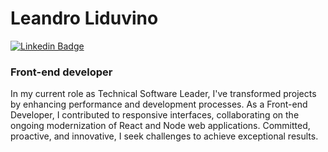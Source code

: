 # Leandro Liduvino

[![Linkedin Badge](https://img.shields.io/badge/-Leandro%20Liduvino-6633cc?style=flat-square&logo=Linkedin&logoColor=white&link=https://www.linkedin.com/in/leandrolid/)](https://www.linkedin.com/in/leandrolid/) 
 
### Front-end developer

In my current role as Technical Software Leader, I've transformed projects by enhancing performance and development processes. As a Front-end Developer, I contributed to responsive interfaces, collaborating on the ongoing modernization of React and Node web applications. Committed, proactive, and innovative, I seek challenges to achieve exceptional results.
 
